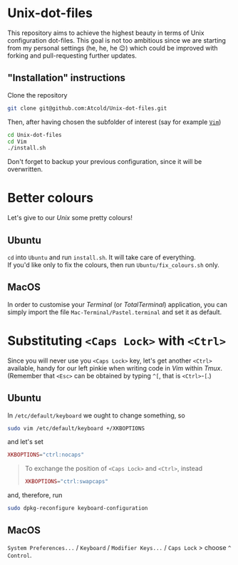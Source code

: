 # Unix-dot-files

This repository aims to achieve the highest beauty in terms of Unix configuration dot-files.
This goal is not too ambitious since we are starting from my personal settings (he, he, he :wink:) which could be improved with forking and pull-requesting further updates.


## "Installation" instructions

Clone the repository

```bash
git clone git@github.com:Atcold/Unix-dot-files.git
```

Then, after having chosen the subfolder of interest (say for example [`Vim`](https://github.com/Atcold/Unix-dot-files/tree/master/Vim))

```bash
cd Unix-dot-files
cd Vim
./install.sh
```

Don't forget to backup your previous configuration, since it will be overwritten.


# Better colours

Let's give to our *Unix* some pretty colours!


## Ubuntu

`cd` into `Ubuntu` and run `install.sh`. It will take care of everything.  
If you'd like only to fix the colours, then run `Ubuntu/fix_colours.sh` only.


## MacOS

In order to customise your *Terminal* (or *TotalTerminal*) application, you can simply import the file `Mac-Terminal/Pastel.terminal` and set it as default.


# Substituting `<Caps Lock>` with `<Ctrl>`

Since you will never use you `<Caps Lock>` key, let's get another `<Ctrl>` available, handy for our left pinkie when writing code in *Vim* within *Tmux*. (Remember that `<Esc>` can be obtained by typing `^[`, that is `<Ctrl>`-`[`.)


## Ubuntu

In `/etc/default/keyboard` we ought to change something, so

```bash
sudo vim /etc/default/keyboard +/XKBOPTIONS
```

and let's set

```lua
XKBOPTIONS="ctrl:nocaps"
```

> To exchange the position of `<Caps Lock>` and `<Ctrl>`, instead
> ```lua
> XKBOPTIONS="ctrl:swapcaps"
> ```

and, therefore, run

```bash
sudo dpkg-reconfigure keyboard-configuration
```


## MacOS

`System Preferences...` / `Keyboard` / `Modifier Keys...` / `Caps Lock` > choose `^ Control`.
